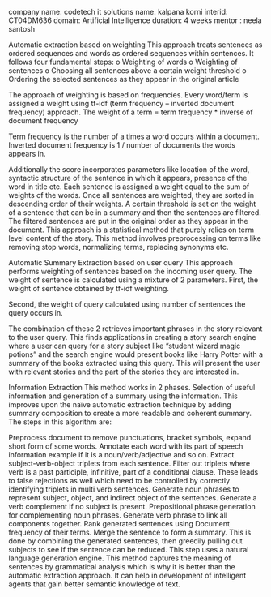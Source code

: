 company name: codetech it solutions name: kalpana korni interid: CT04DM636 domain: Artificial Intelligence duration: 4 weeks mentor : neela santosh

Automatic extraction based on weighting This approach treats sentences as ordered sequences and words as ordered sequences within sentences. It follows four fundamental steps:
o Weighting of words o Weighting of sentences o Choosing all sentences above a certain weight threshold o Ordering the selected sentences as they appear in the original article

The approach of weighting is based on frequencies. Every word/term is assigned a weight using tf-idf (term frequency – inverted document frequency) approach. The weight of a term = term frequency * inverse of document frequency

Term frequency is the number of a times a word occurs within a document. Inverted document frequency is 1 / number of documents the words appears in.

Additionally the score incorporates parameters like location of the word, syntactic structure of the sentence in which it appears, presence of the word in title etc. Each sentence is assigned a weight equal to the sum of weights of the words. Once all sentences are weighted, they are sorted in descending order of their weights. A certain threshold is set on the weight of a sentence that can be in a summary and then the sentences are filtered. The filtered sentences are put in the original order as they appear in the document. This approach is a statistical method that purely relies on term level content of the story. This method involves preprocessing on terms like removing stop words, normalizing terms, replacing synonyms etc.

Automatic Summary Extraction based on user query This approach performs weighting of sentences based on the incoming user query. The weight of sentence is calculated using a mixture of 2 parameters.
First, the weight of sentence obtained by tf-idf weighting.

Second, the weight of query calculated using number of sentences the query occurs in.

The combination of these 2 retrieves important phrases in the story relevant to the user query. This finds applications in creating a story search engine where a user can query for a story subject like “student wizard magic potions” and the search engine would present books like Harry Potter with a summary of the books extracted using this query. This will present the user with relevant stories and the part of the stories they are interested in.

Information Extraction This method works in 2 phases. Selection of useful information and generation of a summary using the information. This improves upon the naïve automatic extraction technique by adding summary composition to create a more readable and coherent summary.
The steps in this algorithm are:

Preprocess document to remove punctuations, bracket symbols, expand short form of some words. Annotate each word with its part of speech information example if it is a noun/verb/adjective and so on. Extract subject-verb-object triplets from each sentence. Filter out triplets where verb is a past participle, infinitive, part of a conditional clause. These leads to false rejections as well which need to be controlled by correctly identifying triplets in multi verb sentences. Generate noun phrases to represent subject, object, and indirect object of the sentences. Generate a verb complement if no subject is present. Prepositional phrase generation for complementing noun phrases. Generate verb phrase to link all components together. Rank generated sentences using Document frequency of their terms. Merge the sentence to form a summary. This is done by combining the generated sentences, then greedily pulling out subjects to see if the sentence can be reduced. This step uses a natural language generation engine. This method captures the meaning of sentences by grammatical analysis which is why it is better than the automatic extraction approach. It can help in development of intelligent agents that gain better semantic knowledge of text.
